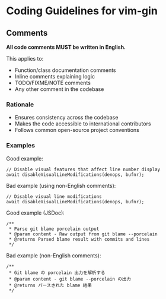 # Coding Guidelines for vim-gin

## Comments

**All code comments MUST be written in English.**

This applies to:

- Function/class documentation comments
- Inline comments explaining logic
- TODO/FIXME/NOTE comments
- Any other comment in the codebase

### Rationale

- Ensures consistency across the codebase
- Makes the code accessible to international contributors
- Follows common open-source project conventions

### Examples

Good example:

```
// Disable visual features that affect line number display
await disableVisualLineModifications(denops, bufnr);
```

Bad example (using non-English comments):

```
// Disable visual line modifications
await disableVisualLineModifications(denops, bufnr);
```

Good example (JSDoc):

```
/**
 * Parse git blame porcelain output
 * @param content - Raw output from git blame --porcelain
 * @returns Parsed blame result with commits and lines
 */
```

Bad example (non-English comments):

```
/**
 * Git blame の porcelain 出力を解析する
 * @param content - git blame --porcelain の出力
 * @returns パースされた blame 結果
 */
```
